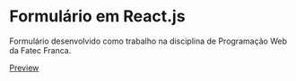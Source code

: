 # Formulário em React.js

Formulário desenvolvido como trabalho na disciplina de Programação Web da Fatec Franca.

[Preview](https://vimarteleto.github.io/formulario-react/)